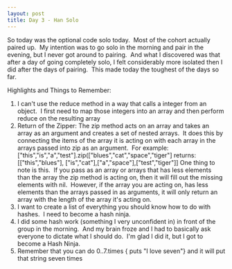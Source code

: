```yaml
---
layout: post
title: Day 3 - Han Solo
---
```


So today was the optional code solo today.  Most of the cohort actually paired up.  My intention was to go solo in the morning and pair in the evening, but I never got around to pairing.  And what I discovered was that after a day of going completely solo, I felt considerably more isolated then I did after the days of pairing.  This made today the toughest of the days so far.

Highlights and Things to Remember:

1. I can't use the reduce method in a way that calls a integer from an object.  I first need to map those integers into an array and then perform reduce on the resulting array
2. Return of the Zipper: The zip method acts on an array and takes an array as an argument and creates a set of nested arrays.  It does this by connecting the items of the array it is acting on with each array in the arrays passed into zip as an argument.  For example: ["this","is","a","test"].zip(["blues","cat","space","tiger"] returns: [["this","blues"], ["is","cat"],["a","space"],["test","tiger"]] One thing to note is this.  If you pass as an array or arrays that has less elements than the array the zip method is acting on, then it will fill out the missing elements with nil.  However, if the array you are acting on, has less elements than the arrays passed in as arguments, it will only return an array with the length of the array it's acting on.
3. I want to create a list of everything you should know how to do with hashes.  I need to become a hash ninja.
4. I did some hash work (something I very unconfident in) in front of the group in the morning.  And my brain froze and I had to basically ask everyone to dictate what I should do.  I'm glad I did it, but I got to become a Hash Ninja.
5. Remember that you can do 0..7.times { puts "I love seven"} and it will put that string seven times
